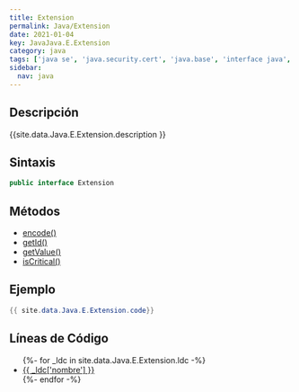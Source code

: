 ```yaml
---
title: Extension
permalink: Java/Extension
date: 2021-01-04
key: JavaJava.E.Extension
category: java
tags: ['java se', 'java.security.cert', 'java.base', 'interface java', 'Java 1.7']
sidebar: 
  nav: java
---
```


## Descripción
{{site.data.Java.E.Extension.description }}

## Sintaxis
~~~java
public interface Extension
~~~

## Métodos
* [encode()](/Java/Extension/encode)
* [getId()](/Java/Extension/getId)
* [getValue()](/Java/Extension/getValue)
* [isCritical()](/Java/Extension/isCritical)

## Ejemplo
~~~java
{{ site.data.Java.E.Extension.code}}
~~~

## Líneas de Código
<ul>
{%- for _ldc in site.data.Java.E.Extension.ldc -%}
   <li>
       <a href="{{_ldc['url'] }}">{{ _ldc['nombre'] }}</a>
   </li>
{%- endfor -%}
</ul>
